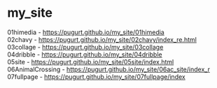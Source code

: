 # my_site
01himedia - https://pugurt.github.io/my_site/01himedia <br>
02chavy - https://pugurt.github.io/my_site/02chavy/index_re.html <br>
03collage - https://pugurt.github.io/my_site/03collage <br>
04dribble - https://pugurt.github.io/my_site/04dribble <br>
05site - https://pugurt.github.io/my_site/05site/index.html<br>
06AnimalCrossing - https://pugurt.github.io/my_site/06ac_site/index_r<br>
07fullpage - https://pugurt.github.io/my_site/07fullpage/index<br>


